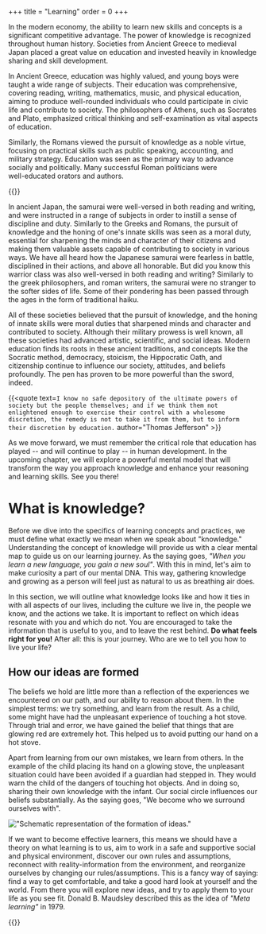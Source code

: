 +++
title = "Learning"
order = 0
+++

In the modern economy, the ability to learn new skills and concepts is a significant competitive advantage. The power of knowledge is
recognized throughout human history. Societies from Ancient Greece to medieval Japan placed a great value on education and invested heavily in
knowledge sharing and skill development.

In Ancient Greece, education was highly valued, and young boys were taught a wide range of subjects.
Their education was comprehensive, covering reading, writing, mathematics, music, and physical education, aiming to produce well-rounded individuals
who could participate in civic life and contribute to society. The philosophers of Athens, such as Socrates and Plato, emphasized critical thinking
and self-examination as vital aspects of education.

Similarly, the Romans viewed the pursuit of knowledge as a noble virtue, focusing on practical skills such as public speaking, accounting, and
military strategy. Education was seen as the primary way to advance socially and politically. Many successful Roman politicians were  
well-educated orators and authors.

{{<quote text="Nothing in life is to be feared, it is only to be understood" author="Marie Curie, circa 1951" >}} 

In ancient Japan, the samurai were well-versed in both reading and writing, and were instructed in a range of subjects in order to instill a sense
of discipline and duty. Similarly to the Greeks and Romans, the pursuit of knowledge and the honing of one's innate skills was seen as a moral duty,
essential for sharpening the minds and character of their citizens and making them valuable assets capable of contributing to society in various
ways. We have all heard how the Japanese samurai were fearless in battle, disciplined in their actions, and above all honorable. But did you
know this warrior class was also well-versed in both reading and writing? Similarly to the greek philosophers, and roman writers, the samurai were
no stranger to the softer sides of life. Some of their pondering has been passed through the ages in the form of traditional haiku.

All of these societies believed that the pursuit of knowledge, and the honing of innate skills were moral duties that sharpened minds and character
and contributed to society. Although their military prowess is well known, all these societies had advanced artistic, scientific, and social ideas.
Modern education finds its roots in these ancient traditions, and concepts like the Socratic method, democracy, stoicism, the Hippocratic Oath, and
citizenship continue to influence our society, attitudes, and beliefs profoundly.
The pen has proven to be more powerful than the sword, indeed.

{{<quote text=`
I know no safe depository of the ultimate powers of society but the people themselves; and if we think them not enlightened enough to exercise
their control with a wholesome discretion, the remedy is not to take it from them, but to inform their discretion by education.
` author="Thomas Jefferson" >}}

As we move forward, we must remember the critical role that education has played -- and will continue to play -- in human development.
In the upcoming chapter, we will explore a powerful mental model that will transform the way you approach knowledge and enhance your reasoning
and learning skills. See you there!

# What is knowledge?

Before we dive into the specifics of learning concepts and practices, we must define what exactly we mean when we speak about "knowledge."
Understanding the concept of knowledge will provide us with a clear mental map to guide us on our learning journey.
As the saying goes, _"When you learn a new language, you gain a new soul"_. With this in mind, let's aim to make curiosity a part of our mental DNA.
This way, gathering knowledge and growing as a person will feel just as natural to us as breathing air does.

In this section, we will outline what knowledge looks like and how it ties in with all aspects of our lives, including the culture we live in, the
people we know, and the actions we take. It is important to reflect on which ideas resonate with you and which do not.
You are encouraged to take the information that is useful to you, and to leave the rest behind. **Do what feels right for you!**
After all: this is your journey. Who are we to tell you how to live your life?

## How our ideas are formed

The beliefs we hold are little more than a reflection of the experiences we encountered on our path, and our ability to reason about them.
In the simplest terms: we try something, and learn from the result. As a child, some might have had the unpleasant experience of touching a hot stove. 
Through trial and error, we have gained the belief that things that are glowing red are extremely hot.
This helped us to avoid putting our hand on a hot stove.

Apart from learning from our own mistakes, we learn from others. In the example of the child placing its hand on a glowing stove, the unpleasant 
situation could have been avoided if a guardian had stepped in. They would warn the child of the dangers of touching hot objects.
And in doing so, sharing their own knowledge with the infant. Our social circle influences our beliefs substantially.
As the saying goes, "We become who we surround ourselves with".

!["Schematic representation of the formation of ideas."](images/chapters/schematic_idea_formation.png)

If we want to become effective learners, this means we should have a theory on what learning is to us, aim to work in a safe and supportive social 
and physical environment, discover our own rules and assumptions, reconnect with reality-information from the environment, and reorganize ourselves by changing our
rules/assumptions.
This is a fancy way of saying: find a way to get comfortable, and take a good hard look at yourself and the world.
From there you will explore new ideas, and try to apply them to your life as you see fit. Donald B. Maudsley described this as the idea of
_"Meta learning"_ in 1979.

{{<stub>}}